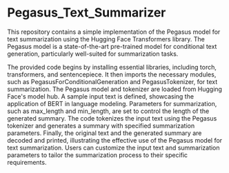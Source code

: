# Pegasus_Text_Summarizer
This repository contains a simple implementation of the Pegasus model for text summarization using the Hugging Face Transformers library. The Pegasus model is a state-of-the-art pre-trained model for conditional text generation, particularly well-suited for summarization tasks.

The provided code begins by installing essential libraries, including torch, transformers, and sentencepiece. It then imports the necessary modules, such as PegasusForConditionalGeneration and PegasusTokenizer, for text summarization. The Pegasus model and tokenizer are loaded from Hugging Face's model hub. A sample input text is defined, showcasing the application of BERT in language modeling. Parameters for summarization, such as max_length and min_length, are set to control the length of the generated summary. The code tokenizes the input text using the Pegasus tokenizer and generates a summary with specified summarization parameters. Finally, the original text and the generated summary are decoded and printed, illustrating the effective use of the Pegasus model for text summarization. Users can customize the input text and summarization parameters to tailor the summarization process to their specific requirements.
